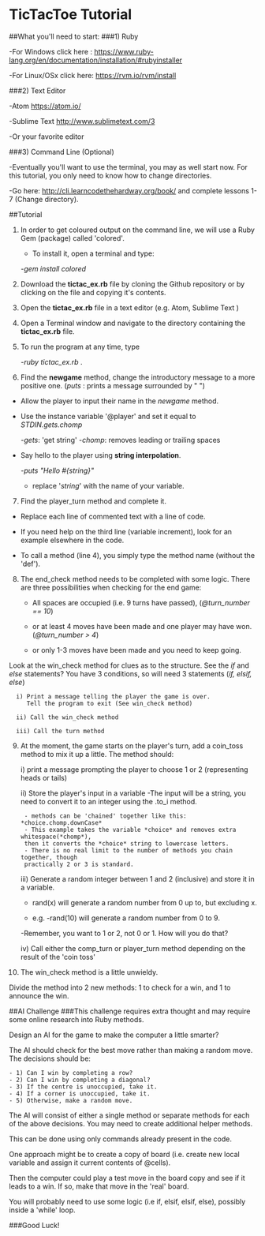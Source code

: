 # TicTacToe Tutorial

##What you'll need to start:
###1) Ruby

  -For Windows click here : https://www.ruby-lang.org/en/documentation/installation/#rubyinstaller

  -For Linux/OSx click here: https://rvm.io/rvm/install

###2) Text Editor

  -Atom https://atom.io/

  -Sublime Text http://www.sublimetext.com/3

  -Or your favorite editor

###3) Command Line (Optional)

   -Eventually you'll want to use the terminal, you may as well start now. For this tutorial, you only need to know    how to change directories.

   -Go here: http://cli.learncodethehardway.org/book/ and complete lessons 1-7 (Change directory).

##Tutorial

1) In order to get coloured output on the command line, we will use a Ruby Gem (package)
called 'colored'.

    - To install it, open a terminal and type:

    -*gem install colored*


2) Download the **tictac_ex.rb** file by cloning the Github repository or by clicking on the file and copying it's contents.


3) Open the **tictac_ex.rb** file in a text editor (e.g. Atom, Sublime Text )


4) Open a Terminal window and navigate to the directory containing the **tictac_ex.rb** file.


5) To run the program at any time, type

    -*ruby tictac_ex.rb* .


6) Find the **newgame** method, change the introductory message to a more positive one.
(*puts* : prints a message surrounded by " ")

  - Allow the player to input their name in the *newgame* method.

  - Use the instance variable '@player' and set it equal to *STDIN.gets.chomp*

    -*gets*: 'get string'
    -*chomp*: removes leading or trailing spaces

  - Say hello to the player using **string interpolation**.

    -*puts "Hello #{string}"*

    - replace '*string*' with the name of your variable.


7) Find the player_turn method and complete it.

  - Replace each line of commented text with a line of code.

  - If you need help on the third line (variable increment), look for an example
   elsewhere in the code.

  - To call a method (line 4), you simply type the method name (without the 'def').


8) The end_check method needs to be completed with some logic.
There are three possibilities when checking for the end game:

    - All spaces are occupied (i.e. 9 turns have passed), (*@turn_number == 10*)

    - or at least 4 moves have been made and one player may have won. (*@turn_number > 4*)

    - or only 1-3 moves have been made and you need to keep going.

  Look at the win_check method for clues as to the structure. See the *if* and *else*
  statements? You have 3 conditions, so will need 3 statements (*if, elsif, else*)

      i) Print a message telling the player the game is over.
         Tell the program to exit (See win_check method)

      ii) Call the win_check method

      iii) Call the turn method


9) At the moment, the game starts on the player's turn, add a coin_toss method
 to mix it up a little. The method should:

    i) print a message prompting the player to choose 1 or 2
    (representing heads or tails)

    ii) Store the player's input in a variable -The input will be a string, you
     need to convert it to an integer using the .to_i method.

        - methods can be 'chained' together like this: *choice.chomp.downCase*
        - This example takes the variable *choice* and removes extra whitespace(*chomp*),
        then it converts the *choice* string to lowercase letters.
        - There is no real limit to the number of methods you chain together, though
        practically 2 or 3 is standard.

    iii) Generate a random integer between 1 and 2 (inclusive) and store it in a
    variable.

     - rand(x) will generate a random number from 0 up to, but excluding x.

     - e.g. -rand(10) will generate a random number from 0 to 9.

     -Remember, you want to 1 or 2, not 0 or 1. How will you do that?

    iv) Call either the comp_turn or player_turn method depending on the result
    of the 'coin toss'

10) The win_check method is a little unwieldy.

  Divide the method into 2 new methods: 1 to check for a win, and 1 to announce the win.


##AI Challenge
###This challenge requires extra thought and may require some online research
into Ruby methods.

 Design an AI for the game to make the computer a little smarter?

 The AI should check for the best move rather than making a random move. The decisions
 should be:

    - 1) Can I win by completing a row?
    - 2) Can I win by completing a diagonal?
    - 3) If the centre is unoccupied, take it.
    - 4) If a corner is unoccupied, take it.
    - 5) Otherwise, make a random move.


 The AI will consist of either a single method or separate methods for each of the
 above decisions. You may need to create additional helper methods.

 This can be done using only commands already present in the code.

  One approach might be to create a copy of board (i.e. create new local variable and assign it
   current contents of @cells).

   Then the computer could play a test move in the board copy and see if it leads to a win.
   If so, make that move in the 'real' board.

   You will probably need to use some logic (i.e if, elsif, elsif, else), possibly inside
   a 'while' loop.

   ###Good Luck!
